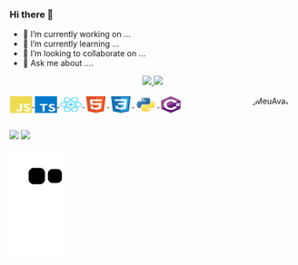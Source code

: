 ### Hi there 👋


- 🔭 I’m currently working on ...
- 🌱 I’m currently learning ...
- 👯 I’m looking to collaborate on ...
- 💬 Ask me about ....

 <div>
<div align="center">
  <a href="https://beacons.ai/JullyaBarbosa1">
  <img height="180em" src="https://github-readme-stats.vercel.app/api?username=JullyaBarbosa1&show_icons=true&theme=dark&include_all_commits=true&count_private=true"/>
  <img height="180em" src="https://github-readme-stats.vercel.app/api/top-langs/?username=JullyaBarbosa1&layout=compact&langs_count=7&theme=dark"/>
  </div>  
<div style="display: inline_block"><br>
  <img align="center" alt="Rafa-Js" height="30" width="40" src="https://raw.githubusercontent.com/devicons/devicon/master/icons/javascript/javascript-plain.svg">
  <img align="center" alt="Rafa-Ts" height="30" width="40" src="https://raw.githubusercontent.com/devicons/devicon/master/icons/typescript/typescript-plain.svg">
  <img align="center" alt="Rafa-React" height="30" width="40" src="https://raw.githubusercontent.com/devicons/devicon/master/icons/react/react-original.svg">
  <img align="center" alt="Rafa-HTML" height="30" width="40" src="https://raw.githubusercontent.com/devicons/devicon/master/icons/html5/html5-original.svg">
  <img align="center" alt="Rafa-CSS" height="30" width="40" src="https://raw.githubusercontent.com/devicons/devicon/master/icons/css3/css3-original.svg">
  <img align="center" alt="Rafa-Python" height="30" width="40" src="https://raw.githubusercontent.com/devicons/devicon/master/icons/python/python-original.svg">
  <img align="center" alt="Rafa-Csharp" height="30" width="40" src="https://raw.githubusercontent.com/devicons/devicon/master/icons/csharp/csharp-original.svg">
  <img align="right" alt="MeuAvatar" height="150" style="border-radius:50px;" src="https://cdn.discordapp.com/attachments/1105081510542970954/1184819575217467433/ezgif.com-animated-gif-maker.gif?ex=658d5c37&is=657ae737&hm=70a29598a71fd697755e817c721a7104e1b855940218c6ceebb7f44f4f6ce4da&">
</div>

##

<div> 
  <a href="https://www.instagram.com/jullyabarbosa_/" target="_blank"><img src="https://img.shields.io/badge/-Instagram-%23E4405F?style=for-the-badge&logo=instagram&logoColor=white" target="_blank"></a>
  <a href = "mailto:jullyabarbosa3@gmail.com"><img src="https://img.shields.io/badge/-Gmail-%23333?style=for-the-badge&logo=gmail&logoColor=white" target="_blank"></a>

  ![Snake animation](https://github.com/rafaballerini/rafaballerini/blob/output/github-contribution-grid-snake.svg)
 
</div>
